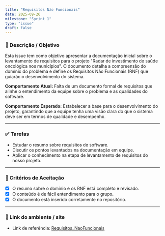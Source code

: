 ```yaml
---
title: "Requisitos Não Funcionais"
date: 2025-09-26
milestone: "Sprint 1"
type: "issue"
draft: false
---
```




### 📝 Descrição / Objetivo  

Esta issue tem como objetivo apresentar a documentação inicial sobre o levantamento de requisitos para o projeto "Radar de investimento de saúde oncológica nos municípios". O documento detalha a compreensão do domínio do problema e define os Requisitos Não Funcionais (RNF) que guiarão o desenvolvimento do sistema.

**Comportamento Atual:** Falta de um documento formal de requisitos que alinhe o entendimento da equipe sobre o problema e as qualidades do software.

**Comportamento Esperado:** Estabelecer a base para o desenvolvimento do projeto, garantindo que a equipe tenha uma visão clara do que o sistema deve ser em termos de qualidade e desempenho.

---

### ✅ Tarefas  

- Estudar o resumo sobre requisitos de software.
- Discutir os pontos levantados na documentação em equipe.
- Aplicar o conhecimento na etapa de levantamento de requisitos do nosso projeto.

---

### 📌 Critérios de Aceitação  

- [x] O resumo sobre o domínio e os RNF está completo e revisado.  
- [x] O conteúdo é de fácil entendimento para o grupo.  
- [x] O documento está inserido corretamente no repositório.

---

### 🔗 Link do ambiente / site  
- Link de referência: [Requisitos_NaoFuncionais](https://github.com/unb-mds/2025-2-Squad-10/blob/main/doc/requisitos/Requisitos_NaoFuncionais.md)

